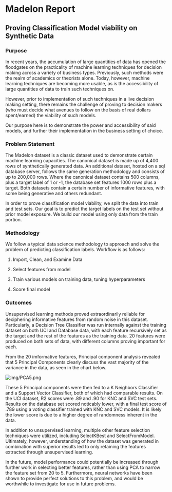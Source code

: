 
# Madelon Report
## Proving Classification Model viability on Synthetic Data

### Purpose
In recent years, the accumulation of large quantities of data has opened the floodgates on the practicality of machine learning techniques for decision making across a variety of business types. Previously, such methods were the realm of academics or theorists alone. Today, however, machine learning techniques are becoming more usable, as is the accessibility of large quantities of data to train such techniques on. 

However, prior to implementation of such techniques in a live decision making setting, there remains the challenge of proving to decision makers (who must decide what avenues to follow on the basis of real dollars spent/earned) the viability of such models.

Our purpose here is to demonstrate the power and accessibility of said models, and further their implementation in the business setting of choice. 

### Problem Statement

The Madelon dataset is a classic dataset used to demonstrate certain machine learning capacities. The canonical dataset is made up of 4,400 rows of synthetically generated data. An additional dataset, hosted on a sql database server, follows the same generation methodology and consists of up to 200,000 rows. Where the canonical dataset contains 500 columns, plus a target label of 1 or -1, the database set features 1000 rows plus a target. Both datasets contain a certain number of informative features, with some being generative and others redundant. 

In order to prove classification model viability, we split the data into train and test sets. Our goal is to predict the target labels on the test set without prior model exposure. We build our model using only data from the train portion. 

### Methodology

We follow a typical data science methodology to approach and solve the problem of predicting classification labels. Workflow is as follows:

1) Import, Clean, and Examine Data

2) Select features from model

3) Train various models on training data, tuning hyperparameters

4) Score final model

### Outcomes

Unsupervised learning methods proved extraordinarily reliable for deciphering informative features from random noise in this dataset. Particularly, a Decision Tree Classifier was run internally against the training dataset on both UCI and Database data, with each feature recursively set as the target and the rest of the features as the training data. 20 features were produced on both sets of data, with different columns proving important for each. 

From the 20 imformative features, Principal component analysis revealed that 5 Principal Components clearly discuss the vast majority of the variance in the data, as seen in the chart below. 

![img/PCA5.png](attachment:image.png)

These 5 Principal components were then fed to a K Neighbors Classifier and a Support Vector Classifier, both of which had comparable results. On the UCI dataset, R2 scores were .89 and .90 for KNC and SVC test sets. Results on the database set scored noticably lower, with a final test score of .789 using a voting classifier trained with KNC and SVC models. It is likely the lower score is due to a higher degree of randomness inherent in the data. 

In addition to unsupervised learning, multiple other feature selection techniques were utilized, including SelectKBest and SelectFromModel. Ultimately, however, understanding of how the dataset was generated in combination with superior results led to only retaining the features extracted through unsupervised learning. 

In the future, model performance could potentially be increased through further work in selecting better features, rather than using PCA to narrow the feature set from 20 to 5. Furthermore, neural networks have been shown to provide perfect solutions to this problem, and would be worthwhile to investigate for use in future problems. 


```python

```

